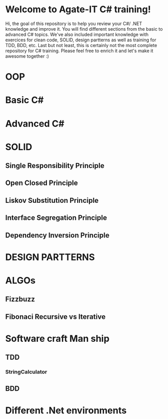 # Welcome to Agate-IT C# training!

Hi, the goal of this repository is to help you review your C#/ .NET knowledge and improve it. You will find different sections from the basic to advanced C# topics. 
We've also included important knowledge with exercices for clean code, SOLID, design partterns as well as training for TDD, BDD, etc.
Last but not least, this is certainly not the most complete repository for C# training. Please feel free to enrich it and let's make it awesome together :)

# OOP

# Basic C# 

# Advanced C# 

# SOLID
## Single Responsibility Principle
## Open Closed Principle
## Liskov Substitution Principle
## Interface Segregation Principle
## Dependency Inversion Principle

# DESIGN PARTTERNS

# ALGOs
## Fizzbuzz
## Fibonaci Recursive vs Iterative

# Software craft Man ship
## TDD
### StringCalculator
## BDD
# Different .Net environments
